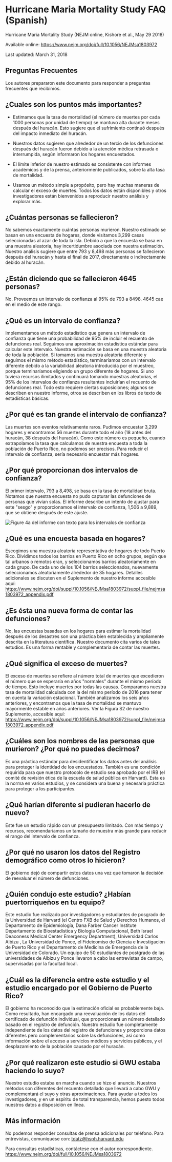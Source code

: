 Hurricane Maria Mortality Study FAQ (Spanish)
================

Hurricane Maria Mortality Study (NEJM online, Kishore et al., May 29 2018)

Available online: <https://www.nejm.org/doi/full/10.1056/NEJMsa1803972>

Last updated: March 31, 2018

Preguntas Frecuentes
--------------------

Los autores prepararon este documento para responder a preguntas frecuentes que recibimos.

¿Cuales son los puntos más importantes?
---------------------------------------

-   Estimamos que la tasa de mortalidad (el número de muertes por cada 1000 personas por unidad de tiempo) se mantuvo alta durante meses después del huracán. Esto sugiere que el sufrimiento continuó después del impacto inmediato del huracán.

-   Nuestros datos sugieren que alrededor de un tercio de los defunciones después del huracán fueron debido a la atención médica retrasada o interrumpida, según informaron los hogares encuestados.

-   El límite inferior de nuestro estimado es consistente con informes académicos y de la prensa, anteriormente publicados, sobre la alta tasa de mortalidad.

-   Usamos un método simple a propósito, pero hay muchas maneras de calcular el exceso de muertes. Todos los datos están disponibles y otros investigadores están bienvenidos a reproducir nuestro análisis y explorar más.

¿Cuántas personas se fallecieron?
---------------------------------

No sabemos exactamente cuántas personas murieron. Nuestro estimado se basan en una encuesta de hogares, donde visitamos 3,299 casas seleccionadas al azar de toda la isla. Debido a que la encuesta se basa en una muestra aleatoria, hay incertidumbre asociada con nuestra estimación. Nuestro análisis sugiere que entre 793 y 8,498 más personas se fallecieron después del huracán y hasta el final de 2017, directamente o indirectamente debido al huracán.

¿Están diciendo que se fallecieron 4645 personas?
-------------------------------------------------

No. Proveemos un intervalo de confianza al 95% de 793 a 8498. 4645 cae en el medio de este rango.

¿Qué es un intervalo de confianza?
----------------------------------

Implementamos un método estadístico que genera un intervalo de confianza que tiene una probabilidad de 95% de incluir el recuento de defunciones real. Seguimos una aproximación estadística estándar para calcular este intervalo. Nuestra estimación se basa en una muestra aleatoria de toda la población. Si tomamos una muestra aleatoria diferente y seguimos el mismo método estadístico, terminaríamos con un intervalo diferente debido a la variabilidad aleatoria introducida por el muestreo, porque terminaríamos eligiendo un grupo diferente de hogares. Si uno tuviera recursos ilimitados y continuará tomando muestras aleatorias, el 95% de los intervalos de confianza resultantes incluirían el recuento de defunciones real. Todo esto requiere ciertas suposiciones; algunos se describen en nuestro informe, otros se describen en los libros de texto de estadísticas básicas.

¿Por qué es tan grande el intervalo de confianza?
-------------------------------------------------

Las muertes son eventos relativamente raros. Pudimos encuestar 3,299 hogares y encontramos 56 muertes durante todo el año (18 antes del huracán, 38 después del huracán). Como este número es pequeño, cuando extrapolamos la tasa que calculamos de nuestra encuesta a toda la población de Puerto Rico, no podemos ser precisos. Para reducir el intervalo de confianza, sería necesario encuestar más hogares.

¿Por qué proporcionan dos intervalos de confianza?
--------------------------------------------------

El primer intervalo, 793 a 8,498, se basa en la tasa de mortalidad bruta. Notamos que nuestra encuesta no pudo capturar las defunciones de personas que vivían solas. El informe describe un intento de ajustar para este "sesgo" y proporcionamos el intervalo de confianza, 1,506 a 9,889, que se obtiene después de este ajuste.

![Figure 4a del informe con texto para los intervalos de confianza](../misc/faq_fig.png)

¿Qué es una encuesta basada en hogares?
---------------------------------------

Escogimos una muestra aleatoria representativa de hogares de todo Puerto Rico. Dividimos todos los barrios en Puerto Rico en ocho grupos, según que tal urbanos o remotos eran, y seleccionamos barrios aleatoriamente en cada grupo. De cada uno de los 104 barrios seleccionados, nuevamente seleccionamos aleatoriamente alrededor de 35 hogares. Detalles adicionales se discuten en el Suplemento de nuestro informe accesible aquí: <https://www.nejm.org/doi/suppl/10.1056/NEJMsa1803972/suppl_file/nejmsa1803972_appendix.pdf>

¿Es ésta una nueva forma de contar las defunciones?
---------------------------------------------------

No, las encuestas basadas en los hogares para estimar la mortalidad después de los desastres son una práctica bien establecida y ampliamente descrita en la literatura científica. Nuestro documento cita varios de tales estudios. Es una forma rentable y complementaria de contar las muertes.

¿Qué significa el exceso de muertes?
------------------------------------

El exceso de muertes se refiere al número total de muertes que excedieron el número que se esperaría en años "normales" durante el mismo período de tiempo. Esto incluye muertes por todas las causas. Comparamos nuestra tasa de mortalidad calculada con la del mismo período de 2016 para tener en cuenta la variación estacional. También analizamos los seis años anteriores, y encontramos que la tasa de mortalidad se mantuvo mayormente estable en años anteriores. Ver la Figura S2 de nuestro Suplemento, accesible aquí: <https://www.nejm.org/doi/suppl/10.1056/NEJMsa1803972/suppl_file/nejmsa1803972_appendix.pdf>

¿Cuáles son los nombres de las personas que murieron? ¿Por qué no puedes decirnos?
----------------------------------------------------------------------------------

Es una práctica estándar para desidentificar los datos antes del análisis para proteger la identidad de los encuestados. También es una condición requirida para que nuestro protocolo de estudio sea aprobado por el IRB (el comité de revisión ética de la escuela de salud pública en Harvard). Esta es la norma en varios estudios, y se considera una buena y necesaria práctica para proteger a los participantes.

¿Qué harían diferente si pudieran hacerlo de nuevo?
---------------------------------------------------

Este fue un estudio rápido con un presupuesto limitado. Con más tiempo y recursos, recomendaríamos un tamaño de muestra más grande para reducir el rango del intervalo de confianza.

¿Por qué no usaron los datos del Registro demográfico como otros lo hicieron?
-----------------------------------------------------------------------------

El gobierno dejó de compartir estos datos una vez que tomaron la decisión de reevaluar el número de defunciones.

¿Quién condujo este estudio? ¿Habían puertorriqueños en tu equipo?
------------------------------------------------------------------

Este estudio fue realizado por investigadores y estudiantes de posgrado de la Universidad de Harvard (el Centro FXB de Salud y Derechos Humanos, el Departamento de Epidemiología, Dana Farber Cancer Institute Departamento de Bioestadística y Biología Computacional, Beth Israel Deaconess Medical Center Emergency Department), Universidad Carlos Albizu , La Universidad de Ponce, el Fideicomiso de Ciencia e Investigación de Puerto Rico y el Departamento de Medicina de Emergencia de la Universidad de Colorado. Un equipo de 50 estudiantes de postgrado de las universidades de Albizu y Ponce llevaron a cabo las entrevistas de campo, supervisadas por la facultad local.

¿Cuál es la diferencia entre este estudio y el estudio encargado por el Gobierno de Puerto Rico?
------------------------------------------------------------------------------------------------

El gobierno ha reconocido que la estimación oficial es probablemente baja. Como resultado, han encargado una reevaluación de los datos del certificado de defunción individual, que proporcionará un número detallado basado en el registro de defunción. Nuestro estudio fue completamente independiente de los datos del registro de defunciones y proporciona datos diferentes pero complementarios sobre las defunciones, así como información sobre el acceso a servicios médicos y servicios públicos, y el desplazamiento de la población causado por el huracán.

¿Por qué realizaron este estudio si GWU estaba haciendo lo suyo?
----------------------------------------------------------------

Nuestro estudio estaba en marcha cuando se hizo el anuncio. Nuestros métodos son diferentes del recuento detallado que llevará a cabo GWU y complementará el suyo y otras aproximaciones. Para ayudar a todos los investigadores, y en un espíritu de total transparencia, hemos puesto todos nuestros datos a disposición en línea.

Más información
---------------

No podemos responder consultas de prensa adicionales por teléfono. Para entrevistas, comuníquese con: <tdatz@hsph.harvard.edu>

Para consultas estadísticas, contáctese con el autor correspondiente. <https://www.nejm.org/doi/full/10.1056/NEJMsa1803972>
